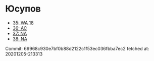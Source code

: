 # Юсупов
- [35: WA 18](35.md)
- [36: AC](36.md)
- [37: NA](37.md)
- [38: NA](38.md)

Commit: 69968c930e7bf0b88d2122c1f53ec036fbba7ec2
 fetched at: 20201205-213313
